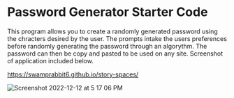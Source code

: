 # Password Generator Starter Code
This program allows you to create a randomly generated password using the chracters desired by the user. The prompts intake the users preferences before randomly generating the password through an algorythm. The password can then be copy and pasted to be used on any site. Screenshot of application included below.

https://swamprabbit6.github.io/story-spaces/

![Screenshot 2022-12-12 at 5 17 06 PM](https://user-images.githubusercontent.com/117556144/207167613-128cb8fd-2475-4d5c-a3a3-7372af4f2094.png)
